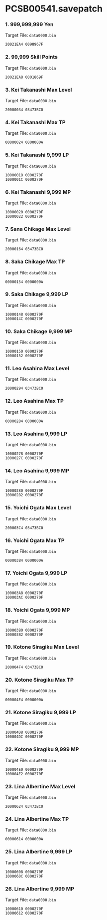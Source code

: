 # PCSB00541.savepatch

### 1. 999,999,999 Yen

Target File: `data0000.bin`

```
20021EA4 0098967F
```

### 2. 99,999 Skill Points

Target File: `data0000.bin`

```
20021EA8 0001869F
```

### 3. Kei Takanashi Max Level

Target File: `data0000.bin`

```
20000034 03473BC0
```

### 4. Kei Takanashi Max TP

Target File: `data0000.bin`

```
00000024 0000000A
```

### 5. Kei Takanashi 9,999 LP

Target File: `data0000.bin`

```
10000018 0000270F
1000001C 0000270F
```

### 6. Kei Takanashi 9,999 MP

Target File: `data0000.bin`

```
10000020 0000270F
10000022 0000270F
```

### 7. Sana Chikage Max Level

Target File: `data0000.bin`

```
20000164 03473BC0
```

### 8. Saka Chikage Max TP

Target File: `data0000.bin`

```
00000154 0000000A
```

### 9. Saka Chikage 9,999 LP

Target File: `data0000.bin`

```
10000148 0000270F
1000014C 0000270F
```

### 10. Saka Chikage 9,999 MP

Target File: `data0000.bin`

```
10000150 0000270F
10000152 0000270F
```

### 11. Leo Asahina Max Level

Target File: `data0000.bin`

```
20000294 03473BC0
```

### 12. Leo Asahina Max TP

Target File: `data0000.bin`

```
00000284 0000000A
```

### 13. Leo Asahina 9,999 LP

Target File: `data0000.bin`

```
10000278 0000270F
1000027C 0000270F
```

### 14. Leo Asahina 9,999 MP

Target File: `data0000.bin`

```
10000280 0000270F
10000282 0000270F
```

### 15. Yoichi Ogata Max Level

Target File: `data0000.bin`

```
200003C4 03473BC0
```

### 16. Yoichi Ogata Max TP

Target File: `data0000.bin`

```
000003B4 0000000A
```

### 17. Yoichi Ogata 9,999 LP

Target File: `data0000.bin`

```
100003A8 0000270F
100003AC 0000270F
```

### 18. Yoichi Ogata 9,999 MP

Target File: `data0000.bin`

```
100003B0 0000270F
100003B2 0000270F
```

### 19. Kotone Siragiku Max Level

Target File: `data0000.bin`

```
200004F4 03473BC0
```

### 20. Kotone Siragiku Max TP

Target File: `data0000.bin`

```
000004E4 0000000A
```

### 21. Kotone Siragiku 9,999 LP

Target File: `data0000.bin`

```
100004D8 0000270F
100004DC 0000270F
```

### 22. Kotone Siragiku 9,999 MP

Target File: `data0000.bin`

```
100004E0 0000270F
100004E2 0000270F
```

### 23. Lina Albertine Max Level

Target File: `data0000.bin`

```
20000624 03473BC0
```

### 24. Lina Albertine Max TP

Target File: `data0000.bin`

```
00000614 0000000A
```

### 25. Lina Albertine 9,999 LP

Target File: `data0000.bin`

```
10000608 0000270F
1000060C 0000270F
```

### 26. Lina Albertine 9,999 MP

Target File: `data0000.bin`

```
10000610 0000270F
10000612 0000270F
```

